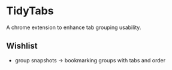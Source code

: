 # TidyTabs
A chrome extension to enhance tab grouping usability.

## Wishlist
+ group snapshots -> bookmarking groups with tabs and order
  